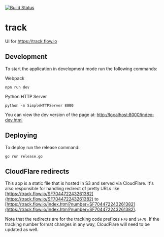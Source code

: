 [![Build Status](https://travis-ci.com/flowcommerce/track.svg?token=8bzVqzHy6JVEQr9mN9hx&branch=master)](https://travis-ci.com/flowcommerce/track)

# track

UI for https://track.flow.io

## Development

To start the application in development mode run the following commands:

Webpack
```
npm run dev
```

Python HTTP Server
```
python -m SimpleHTTPServer 8000
```

You can view the dev version of the page at: [http://localhost:8000/index-dev.html](http://localhost:8000/index-dev.html)

## Deploying

To deploy run the release command:

```
go run release.go
```

## CloudFlare redirects

This app is a static file that is hosted in S3 and served via CloudFlare. It's also responsible for handling redirect of pretty URLs like [https://track.flow.io/SF704472243261382](https://track.flow.io/SF704472243261382) to [https://track.flow.io/index.html?number=SF704472243261382](https://track.flow.io/index.html?number=SF704472243261382).

Note that the redirects are for the tracking code prefixes `F70` and `SF70`. If the tracking number format changes in any way, CloudFlare will need to be updated as well.
